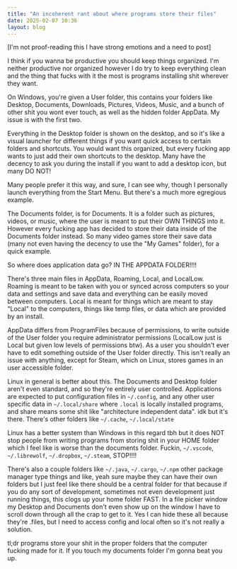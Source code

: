 ```yaml
---
title: "An incoherent rant about where programs store their files"
date: 2025-02-07 10:36
layout: blog
---
```


\[I'm not proof-reading this I have strong emotions and a need to post]

I think if you wanna be productive you should keep things organized. I'm neither
productive nor organized however I do try to keep everything clean and the
thing that fucks with it the most is programs installing shit wherever they
want.

<!--more-->

On Windows, you're given a User folder, this contains your folders like
Desktop, Documents, Downloads, Pictures, Videos, Music, and a bunch of other
shit you wont ever touch, as well as the hidden folder AppData. My issue is with
the first two.

Everything in the Desktop folder is shown on the desktop, and so it's like a
visual launcher for different things if you want quick access to certain folders
and shortcuts. You would want this organized, but every fucking app wants to
just add their own shortcuts to the desktop. Many have the decency to ask you
during the install if you want to add a desktop icon, but many DO NOT!

Many people prefer it this way, and sure, I can see why, though I personally
launch everything from the Start Menu. But there's a much more egregious
example.

The Documents folder, is for Documents. It is a folder such as pictures, videos,
or music, where the user is meant to put their OWN THINGS into it. However every
fucking app has decided to store their data inside of the Documents folder
instead. So many video games store their save data (many not even having the
decency to use the "My Games" folder), for a quick example.

So where does application data go? IN THE APPDATA FOLDER!!!!

There's three main files in AppData, Roaming, Local, and LocalLow. Roaming is
meant to be taken with you or synced across computers so your data and settings
and save data and everything can be easily moved between computers. Local is
meant for things which are meant to stay "Local" to the computers, things like
temp files, or data which are provided by an install.

AppData differs from ProgramFiles because of permissions, to write outside of
the User folder you require administrator permissions (LocalLow just is Local
but given low levels of permissions btw). As a user you shouldn't ever have to
edit something outside of the User folder directly. This isn't really an issue
with anything, except for Steam, which on Linux, stores games in an user
accessible folder.

Linux in general is better about this. The Documents and Desktop folder aren't
even standard, and so they're entirely user controlled. Applications are
expected to put configuration files in `~/.config`, and any other user specific
data in `~/.local/share` where `.local` is locally installed programs, and share
means some shit like "architecture independent data". idk but it's there.
There's other folders like `~/.cache`, `~/.local/state`

Linux has a better system than Windows in this regard tbh but it does NOT stop
people from writing programs from storing shit in your HOME folder which I feel
like is worse than the documents folder. Fuckin, `~/.vscode`, `~/.librewolf`,
`~/.dropbox`, `~/.steam`, STOP!!!!

There's also a couple folders like `~/.java`, `~/.cargo`, `~/.npm` other package
manager type things and like, yeah sure maybe they can have their own folders
but I just feel like there should be a central folder for that because if you do
any sort of development, sometimes not even development just running things,
this clogs up your home folder FAST. In a file picker window my Desktop and
Documents don't even show up on the window I have to scroll down through all the
crap to get to it. Yes I can hide these all because they're .files, but I need
to access config and local often so it's not really a solution.

tl;dr programs store your shit in the proper folders that the computer fucking
made for it. If you touch my documents folder I'm gonna beat you up.
